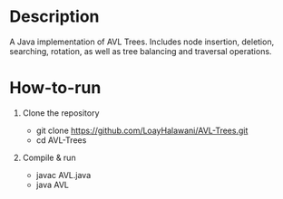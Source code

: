 # Description

A Java implementation of AVL Trees. Includes node insertion, deletion, searching, rotation, as well as tree balancing and traversal operations.

# How-to-run

1. Clone the repository
	- git clone https://github.com/LoayHalawani/AVL-Trees.git
	- cd AVL-Trees

2. Compile & run
	- javac AVL.java
	- java AVL